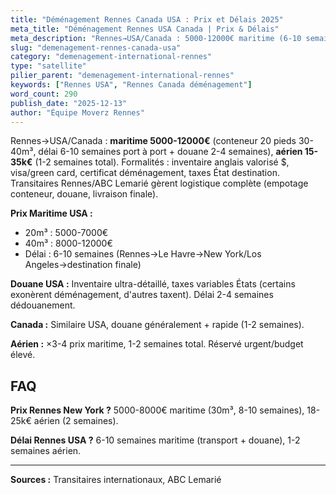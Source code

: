 ```yaml
---
title: "Déménagement Rennes Canada USA : Prix et Délais 2025"
meta_title: "Déménagement Rennes USA Canada | Prix & Délais"
meta_description: "Rennes→USA/Canada : 5000-12000€ maritime (6-10 semaines), 15-35k€ aérien (1-2 semaines). Conteneur 20 pieds, douane, assurance."
slug: "demenagement-rennes-canada-usa"
category: "demenagement-international-rennes"
type: "satellite"
pilier_parent: "demenagement-international-rennes"
keywords: ["Rennes USA", "Rennes Canada déménagement"]
word_count: 290
publish_date: "2025-12-13"
author: "Équipe Moverz Rennes"
---
```


Rennes→USA/Canada : **maritime 5000-12000€** (conteneur 20 pieds 30-40m³, délai 6-10 semaines port à port + douane 2-4 semaines), **aérien 15-35k€** (1-2 semaines total). Formalités : inventaire anglais valorisé $, visa/green card, certificat déménagement, taxes État destination. Transitaires Rennes/ABC Lemarié gèrent logistique complète (empotage conteneur, douane, livraison finale).

**Prix Maritime USA :**
- 20m³ : 5000-7000€
- 40m³ : 8000-12000€
- Délai : 6-10 semaines (Rennes→Le Havre→New York/Los Angeles→destination finale)

**Douane USA :** Inventaire ultra-détaillé, taxes variables États (certains exonèrent déménagement, d'autres taxent). Délai 2-4 semaines dédouanement.

**Canada :** Similaire USA, douane généralement + rapide (1-2 semaines).

**Aérien :** ×3-4 prix maritime, 1-2 semaines total. Réservé urgent/budget élevé.

## FAQ

**Prix Rennes New York ?**
5000-8000€ maritime (30m³, 8-10 semaines), 18-25k€ aérien (2 semaines).

**Délai Rennes USA ?**
6-10 semaines maritime (transport + douane), 1-2 semaines aérien.

---
**Sources :** Transitaires internationaux, ABC Lemarié

